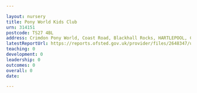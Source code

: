 ```yaml
---

layout: nursery
title: Pony World Kids Club
urn: 314151
postcode: TS27 4BL
address: Crimdon Pony World, Coast Road, Blackhall Rocks, HARTLEPOOL, Cleveland, TS27 4BL
latestReportUrl: https://reports.ofsted.gov.uk/provider/files/2648347/urn/314151.pdf
teaching: 0
development: 0
leadership: 0
outcomes: 0
overall: 0
date: 

---
```

